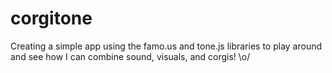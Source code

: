 corgitone
=========

Creating a simple app using the famo.us and tone.js libraries to play around
and see how I can combine sound, visuals, and corgis! \o/
